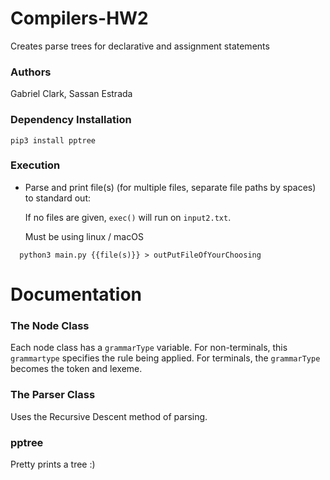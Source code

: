 # Compilers-HW2
Creates parse trees for declarative and assignment statements

### Authors
Gabriel Clark, Sassan Estrada

### Dependency Installation 
```
pip3 install pptree
```
### Execution
- Parse and print file(s) (for multiple files, separate file paths by spaces) to standard out:
  
  If no files are given, `exec()` will run on `input2.txt`.
  
  Must be using linux / macOS
```
  python3 main.py {{file(s)}} > outPutFileOfYourChoosing
``` 


# Documentation
### The Node Class
Each node class has a `grammarType` variable. For non-terminals, this `grammartype` specifies the rule being applied. For terminals, 
the `grammarType` becomes the token and lexeme. 

### The Parser Class
Uses the Recursive Descent method of parsing.

### pptree
Pretty prints a tree :)



   
